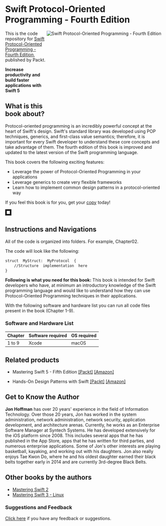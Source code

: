 # Swift Protocol-Oriented Programming - Fourth Edition

<a href="https://www.packtpub.com/programming/swift-protocol-oriented-programming-fourth-edition?utm_source=github&utm_medium=repository&utm_campaign=9781789349023"><img src="https://www.packtpub.com/media/catalog/product/cache/e4d64343b1bc593f1c5348fe05efa4a6/9/7/9781789349023-original.png" alt="Swift Protocol-Oriented Programming - Fourth Edition" height="256px" align="right"></a>

This is the code repository for [Swift Protocol-Oriented Programming - Fourth Edition](https://www.packtpub.com/programming/swift-protocol-oriented-programming-fourth-edition?utm_source=github&utm_medium=repository&utm_campaign=9781789349023), published by Packt.

**Increase productivity and build faster applications with Swift 5**

## What is this book about?
Protocol-oriented programming is an incredibly powerful concept at the heart of Swift's design. Swift's standard library was developed using POP techniques, generics, and first-class value semantics; therefore, it is important for every Swift developer to understand these core concepts and take advantage of them. The fourth edition of this book is improved and updated to the latest version of the Swift programming language.

This book covers the following exciting features:
* Leverage the power of Protocol-Oriented Programming in your applications
* Leverage generics to create very flexible frameworks
* Learn how to implement common design patterns in a protocol-oriented way

If you feel this book is for you, get your [copy](https://www.amazon.com/dp/1789349028) today!

<a href="https://www.packtpub.com/?utm_source=github&utm_medium=banner&utm_campaign=GitHubBanner"><img src="https://raw.githubusercontent.com/PacktPublishing/GitHub/master/GitHub.png" 
alt="https://www.packtpub.com/" border="5" /></a>


## Instructions and Navigations
All of the code is organized into folders. For example, Chapter02.

The code will look like the following:
```
struct  MyStruct:  MyProtocol  { 
    //Structure  implementation  here 
}

```

**Following is what you need for this book:**
This book is intended for Swift developers who have, at minimum an introductory knowledge of the Swift programming language and would like to understand how they can use Protocol-Oriented Programming techniques in their applications.

With the following software and hardware list you can run all code files present in the book (Chapter 1-9).

### Software and Hardware List

| Chapter  | Software required      | OS required  |
| -------- | -----------------------| -------------|
| 1  to 9  | Xcode                  | macOS        |



## Related products
* Mastering Swift 5 - Fifth Edition [[Packt]](https://www.packtpub.com/application-development/mastering-swift-5-fifth-edition?utm_source=github&utm_medium=repository&utm_campaign=9781789139860) [[Amazon]](https://www.amazon.com/dp/1789139864)

* Hands-On Design Patterns with Swift [[Packt]](https://www.packtpub.com/application-development/hands-design-patterns-swift?utm_source=github&utm_medium=repository&utm_campaign=9781789135565) [[Amazon]](https://www.amazon.com/dp/B07KW5N8M6)

## Get to Know the Author
**Jon Hoffman**
has over 20 years' experience in the field of Information Technology. Over those 20 years, Jon has worked in the system administration, network administration, network security, application development, and architecture arenas. Currently, he works as an Enterprise Software Manager at Syntech Systems. He has developed extensively for the iOS platform since 2008. This includes several apps that he has published in the App Store, apps that he has written for third parties, and numerous enterprise applications. Some of Jon's other interests are playing basketball, kayaking, and working out with his daughters. Jon also really enjoys Tae Kwon Do, where he and his oldest daughter earned their black belts together early in 2014 and are currently 3rd-degree Black Belts.


## Other books by the authors
* [Mastering Swift 2](https://www.packtpub.com/application-development/mastering-swift-2?utm_source=github&utm_medium=repository&utm_campaign=9781785886034)
* [Mastering Swift 3 - Linux](https://www.packtpub.com/application-development/mastering-swift-3-linux?utm_source=github&utm_medium=repository&utm_campaign=9781786461414)

### Suggestions and Feedback
[Click here](https://docs.google.com/forms/d/e/1FAIpQLSdy7dATC6QmEL81FIUuymZ0Wy9vH1jHkvpY57OiMeKGqib_Ow/viewform) if you have any feedback or suggestions.
